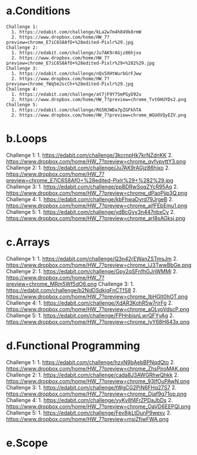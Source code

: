 # a.Conditions
    Challenge 1:
      1. https://edabit.com/challenge/kLa2w7m4h849k8rmW
      2. https://www.dropbox.com/home/HW_7?preview=chrome_E7iC6S8AfO+%28edited-Pixlr%29.jpg
    Challenge 2:
      1. https://edabit.com/challenge/Ju7AK9rAGjz86hjxo
      2. https://www.dropbox.com/home/HW_7?preview=chrome_E7iC6S8AfO+%28edited-Pixlr%29+%282%29.jpg
    Challenge 3:
      1. https://edabit.com/challenge/nQx5XHtWurbGrFJww
      2. https://www.dropbox.com/home/HW_7?preview=chrome_fWq5mJscCh+%28edited-Pixlr%29.jpg
    Challenge 4:
      1. https://edabit.com/challenge/at7jF9Y7SmPGyD92u
      2. https://www.dropbox.com/home/HW_7?preview=chrome_TvtOHUYDs2.png
    Challenge 5:
      1. https://edabit.com/challenge/RG5NJWDa7pZGFkhTA
      2. https://www.dropbox.com/home/HW_7?preview=chrome_WGUdVQyEZV.png

# b.Loops
  Challenge 1:
    1. https://edabit.com/challenge/3kcrnpHk7krNZdnKK
    2. https://www.dropbox.com/home/HW_7?preview=chrome_qvfvpvttY3.png
  Challenge 2:
    1. https://edabit.com/challenge/Ju7AK9rAGjz86hjxo
    2. https://www.dropbox.com/home/HW_7?preview=chrome_E7iC6S8AfO+%28edited-Pixlr%29+%282%29.jpg
  Challenge 3:
    1. https://edabit.com/challenge/ppBDRwSoqZYcR95Aq
    2. https://www.dropbox.com/home/HW_7?preview=chrome_dPaoPjjp3Q.png
  Challenge 4:
    1. https://edabit.com/challenge/kbFhwaDyrd79JrgeB
    2. https://www.dropbox.com/home/HW_7?preview=chrome_ajfFEbEmu1.png
  Challenge 5:
    1. https://edabit.com/challenge/ydBcGvv3n447nbxCy
    2. https://www.dropbox.com/home/HW_7?preview=chrome_arI8sAGksj.png
    
# c.Arrays
  Challenge 1:
    1. https://edabit.com/challenge/Q3n42rEWanZSTmsJm
    2. https://www.dropbox.com/home/HW_7?preview=chrome_lJ3TwwBbGe.png
  Challenge 2:
    1. https://edabit.com/challenge/Gpy2qSFnfhGJnWMMj
    2. https://www.dropbox.com/home/HW_7?preview=chrome_MRm5Wf5dO6.png
  Challenge 3:
    1. https://edabit.com/challenge/b2NdDSdkjqFnCTfS8
    2. https://www.dropbox.com/home/HW_7?preview=chrome_IbHGlt0hOT.png
  Challenge 4:
    1. https://edabit.com/challenge/XdAR3KohR5w7rjrFg
    2. https://www.dropbox.com/home/HW_7?preview=chrome_aOLyoVdscP.png
  Challenge 5:
    1. https://edabit.com/challenge/FPHnbisnLwrQFYyAg
    2. https://www.dropbox.com/home/HW_7?preview=chrome_IyY68H643x.png
    
# d.Functional Programming
  Challenge 1:
    1. https://edabit.com/challenge/hzxN9bAebBPNqdQto
    2. https://www.dropbox.com/home/HW_7?preview=chrome_ZhsPjroMAK.png
  Challenge 2:
    1. https://edabit.com/challenge/cada8J3AWGRhwQhkk
    2. https://www.dropbox.com/home/HW_7?preview=chrome_93IfOuPAwN.png
  Challenge 3:
    1. https://edabit.com/challenge/tWgCG2PjN6FHq27S7
    2. https://www.dropbox.com/home/HW_7?preview=chrome_Djaf9q71op.png
  Challenge 4:
    1. https://edabit.com/challenge/yyKv8f4FrZPDaJbDs
    2. https://www.dropbox.com/home/HW_7?preview=chrome_OaVD6EEPQl.png
  Challenge 5:
    1. https://edabit.com/challenge/Fev8jkLtDunP9wexv
    2. https://www.dropbox.com/home/HW_7?preview=msjZfiwFWA.png
    
# e.Scope
  
  
